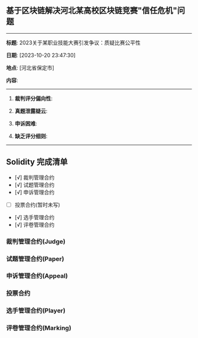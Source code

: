 ## 基于区块链解决河北某高校区块链竞赛"信任危机"问题

---

**标题**: 2023关于某职业技能大赛引发争议：质疑比赛公平性

**日期**: [2023-10-20 23:47:30]

**地点**: [河北省保定市]

**内容**:

****

1. **裁判评分偏向性**: 

2. **真题泄露疑云**: 

3. **申诉困难**:

4. **缺乏评分细则**: 


---
## Solidity 完成清单
- [√] 裁判管理合约
- [√] 试题管理合约
- [√] 申诉管理合约
- [ ] 投票合约(暂时未写)
- [√] 选手管理合约
- [√] 评卷管理合约

### 裁判管理合约(Judge)

### 试题管理合约(Paper)

### 申诉管理合约(Appeal)

### 投票合约

### 选手管理合约(Player)

### 评卷管理合约(Marking)
